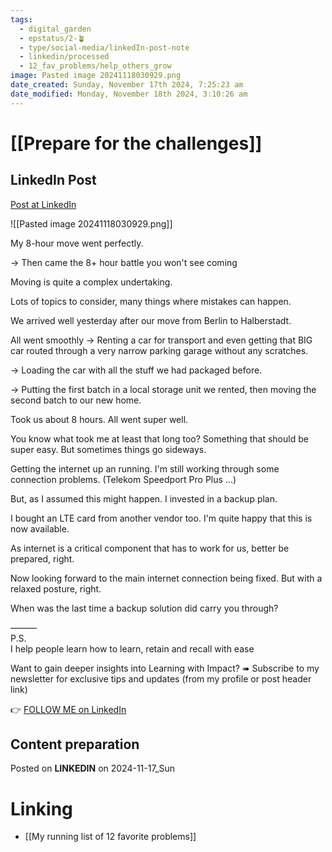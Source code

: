 ```yaml
---
tags:
  - digital_garden
  - epstatus/2-🪴
  - type/social-media/linkedIn-post-note
  - linkedin/processed
  - 12_fav_problems/help_others_grow
image: Pasted image 20241118030929.png
date_created: Sunday, November 17th 2024, 7:25:23 am
date_modified: Monday, November 18th 2024, 3:10:26 am
---
```

# [[Prepare for the challenges]]
## LinkedIn Post
[Post at LinkedIn](https://www.linkedin.com/posts/sebastiankamilli_my-8-hour-move-went-perfectly-then-came-activity-7263808155388633088-Whvu?utm_source=share&utm_medium=member_desktop)
  
![[Pasted image 20241118030929.png]]

My 8-hour move went perfectly.

→ Then came the 8+ hour battle you won't see coming

Moving is quite a complex undertaking. 

Lots of topics to consider, many things where mistakes can happen. 

We arrived well yesterday after our move from Berlin to Halberstadt. 

All went smoothly
→ Renting a car for transport and even getting that BIG car routed through a very narrow parking garage without any scratches.

→ Loading the car with all the stuff we had packaged before.

→ Putting the first batch in a local storage unit we rented, then moving the second batch to our new home.

Took us about 8 hours. All went super well. 

You know what took me at least that long too? 
Something that should be super easy. 
But sometimes things go sideways.

Getting the internet up an running. 
I'm still working through some connection problems. 
(Telekom Speedport Pro Plus ...)

But, as I assumed this might happen. 
I invested in a backup plan.

I bought an LTE card from another vendor too.
I'm quite happy that this is now available. 

As internet is a critical component that has to work for us,
better be prepared, right. 

Now looking forward to the main internet connection being fixed.
But with a relaxed posture, right. 

When was the last time a backup solution did carry you through?

———  
P.S.  
I help people learn how to learn, retain and recall with ease

Want to gain deeper insights into Learning with Impact?
➠ Subscribe to my newsletter for exclusive tips and updates
(from my profile or post header link)

👉 [FOLLOW ME on LinkedIn](https://www.linkedin.com/comm/mynetwork/discovery-see-all?usecase=PEOPLE_FOLLOWS&followMember=sebastiankamilli)

## Content preparation

Posted on **LINKEDIN** on 2024-11-17_Sun
# Linking
+ [[My running list of 12 favorite problems]]
